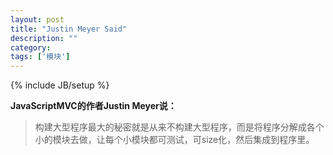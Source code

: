 ```yaml
---
layout: post
title: "Justin Meyer Said"
description: ""
category: 
tags: ['模块']
---
```

{% include JB/setup %}

**JavaScriptMVC的作者Justin Meyer说：**
>构建大型程序最大的秘密就是从来不构建大型程序，而是将程序分解成各个小的模块去做，让每个小模块都可测试，可size化，然后集成到程序里。


